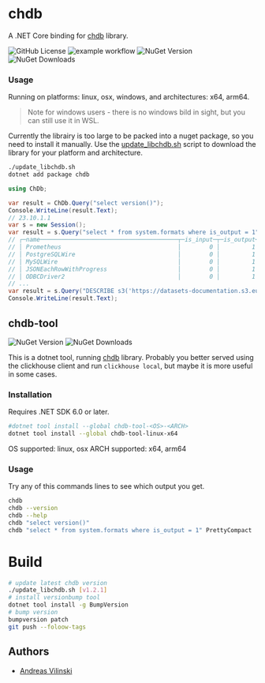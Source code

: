 # chdb

A .NET Core binding for [chdb](https://doc.chdb.io) library.

![GitHub License](https://img.shields.io/github/license/chdb-io/chdb-dotnet)
![example workflow](https://github.com/chdb-io/chdb-dotnet/actions/workflows/dotnet.yml/badge.svg)
![NuGet Version](https://img.shields.io/nuget/vpre/chdb)
![NuGet Downloads](https://img.shields.io/nuget/dt/chdb)

### Usage

Running on platforms: linux, osx, windows, and architectures: x64, arm64.

>Note for windows users - there is no windows bild in sight, but you can still use it in WSL.

Currently the librairy is too large to be packed into a nuget package, so you need to install it manually. Use the [update_libchdb.sh](update_libchdb.sh) script to download the library for your platform and architecture.

```bash
./update_libchdb.sh
dotnet add package chdb
```

```csharp
using ChDb;

var result = ChDb.Query("select version()");
Console.WriteLine(result.Text);
// 23.10.1.1
var s = new Session();
var result = s.Query("select * from system.formats where is_output = 1", "PrettyCompact");
// ┌─name───────────────────────────────────────┬─is_input─┬─is_output─┬─supports_parallel_parsing─┬─supports_parallel_formatting─┐
// │ Prometheus                                 │        0 │         1 │                         0 │                            0 │
// │ PostgreSQLWire                             │        0 │         1 │                         0 │                            0 │
// │ MySQLWire                                  │        0 │         1 │                         0 │                            0 │
// │ JSONEachRowWithProgress                    │        0 │         1 │                         0 │                            0 │
// │ ODBCDriver2                                │        0 │         1 │                         0 │                            0 │
// ...
var result = s.Query("DESCRIBE s3('https://datasets-documentation.s3.eu-west-3.amazonaws.com/house_parquet/house_0.parquet')");
Console.WriteLine(result.Text);
```

## chdb-tool

![NuGet Version](https://img.shields.io/nuget/vpre/chdb-tool)
![NuGet Downloads](https://img.shields.io/nuget/dt/chdb-tool)

This is a dotnet tool, running [chdb](https://doc.chdb.io) library.
Probably you better served using the clickhouse client and run `clickhouse local`, but maybe it is more useful in some cases.

### Installation

Requires .NET SDK 6.0 or later.

```bash
#dotnet tool install --global chdb-tool-<OS>-<ARCH>
dotnet tool install --global chdb-tool-linux-x64
```

OS supported: linux, osx
ARCH supported: x64, arm64

### Usage

Try any of this commands lines to see which output you get.

```bash
chdb
chdb --version
chdb --help
chdb "select version()"
chdb "select * from system.formats where is_output = 1" PrettyCompact
```

# Build

```bash
# update latest chdb version
./update_libchdb.sh [v1.2.1]
# install versionbump tool
dotnet tool install -g BumpVersion
# bump version
bumpversion patch
git push --foloow-tags
```

## Authors

* [Andreas Vilinski](https://github.com/vilinski)
